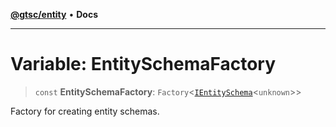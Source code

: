 [**@gtsc/entity**](../overview.md) • **Docs**

***

# Variable: EntitySchemaFactory

> `const` **EntitySchemaFactory**: `Factory`\<[`IEntitySchema`](../interfaces/IEntitySchema.md)\<`unknown`\>\>

Factory for creating entity schemas.
